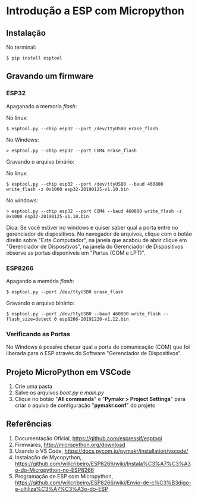 # Introdução a ESP com Micropython

## Instalação 

No terminal: 
```
$ pip install esptool
``` 

## Gravando um firmware  

### ESP32 

Apaganado a memoria _flash_: 

No linux: 
```
$ esptool.py --chip esp32 --port /dev/ttyUSB0 erase_flash 
```

No Windows:
```
> esptool.py --chip esp32 --port COM4 erase_flash 
```

Gravando o arquivo binário: 

No linux:
```
$ esptool.py --chip esp32 --port /dev/ttyUSB0 --baud 460800 write_flash -z 0x1000 esp32-20190125-v1.10.bin
```

No windows:
```
> esptool.py --chip esp32 --port COM4 --baud 460800 write_flash -z 0x1000 esp32-20190125-v1.10.bin
```

Dica: Se você estiver no windows e quiser saber qual a porta entre no gerenciador de dispositivos. No navegador de arquivos, clique com o botão direito sobre "Este Computador", na janela que acabou de abrir clique em "Gerenciador de Dispositivos", na janela do Gerenciador de Dispositivos observe as portas disponíveis em "Portas (COM e LPT)". 

### ESP8266 
Apagando a memória _flash_: 

```
$ esptool.py --port /dev/ttyUSB0 erase_flash 
``` 
Gravando o arquivo binário: 
``` 
$ esptool.py --port /dev/ttyUSB0 --baud 460800 write_flash --flash_size=detect 0 esp8266-20191220-v1.12.bin 
``` 

### Verificando as Portas 

No Windows é possíve checar qual a porta de comunicação (COM) que foi liberada para o ESP através do Software "Gerenciador de Dispositivos". 


## Projeto MicroPython em VSCode 

1. Crie uma pasta 
1. Salve os arquivos _boot.py_ e _main.py_
1. Clique no botão "**All commands**" e "**Pymakr > Project Settings**" para criar o aquivo de configuração "**pymakr.conf**" do projeto 



## Referências
1. Documentação Oficial, https://github.com/espressif/esptool 
1. Firmwares, http://micropython.org/download 
1. Usando o VS Code, https://docs.pycom.io/pymakr/installation/vscode/ 
1. Instalação de Mycopython, https://github.com/willcribeiro/ESP8266/wiki/Instala%C3%A7%C3%A3o-do-Micropython-no-ESP8266
1. Programação de ESP com Micropython, https://github.com/willcribeiro/ESP8266/wiki/Envio-de-c%C3%B3digo-e-ultiliza%C3%A7%C3%A3o-do-ESP 
